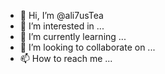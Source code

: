 - 👋 Hi, I’m @ali7usTea
- 👀 I’m interested in ...
- 🌱 I’m currently learning ...
- 💞️ I’m looking to collaborate on ...
- 📫 How to reach me ...

<!---
ali7usTea/ali7usTea is a ✨ special ✨ repository because its `README.md` (this file) appears on your GitHub profile.
You can click the Preview link to take a look at your changes.
--->
